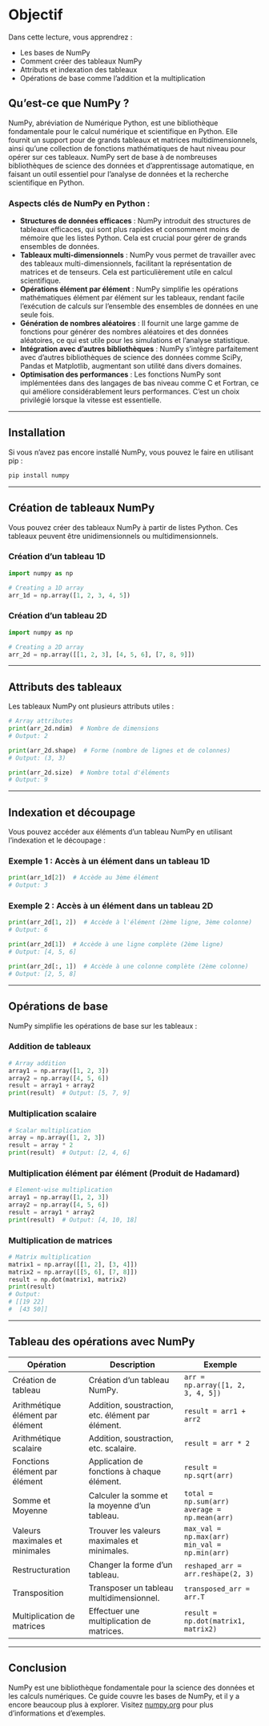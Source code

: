 # Objectif

Dans cette lecture, vous apprendrez :

- Les bases de NumPy
- Comment créer des tableaux NumPy
- Attributs et indexation des tableaux
- Opérations de base comme l’addition et la multiplication

## Qu’est-ce que NumPy ?

NumPy, abréviation de Numérique Python, est une bibliothèque fondamentale pour le calcul numérique et scientifique en Python. Elle fournit un support pour de grands tableaux et matrices multidimensionnels, ainsi qu’une collection de fonctions mathématiques de haut niveau pour opérer sur ces tableaux. NumPy sert de base à de nombreuses bibliothèques de science des données et d’apprentissage automatique, en faisant un outil essentiel pour l’analyse de données et la recherche scientifique en Python.

### Aspects clés de NumPy en Python :

- **Structures de données efficaces** : NumPy introduit des structures de tableaux efficaces, qui sont plus rapides et consomment moins de mémoire que les listes Python. Cela est crucial pour gérer de grands ensembles de données.
- **Tableaux multi-dimensionnels** : NumPy vous permet de travailler avec des tableaux multi-dimensionnels, facilitant la représentation de matrices et de tenseurs. Cela est particulièrement utile en calcul scientifique.
- **Opérations élément par élément** : NumPy simplifie les opérations mathématiques élément par élément sur les tableaux, rendant facile l’exécution de calculs sur l’ensemble des ensembles de données en une seule fois.
- **Génération de nombres aléatoires** : Il fournit une large gamme de fonctions pour générer des nombres aléatoires et des données aléatoires, ce qui est utile pour les simulations et l’analyse statistique.
- **Intégration avec d’autres bibliothèques** : NumPy s’intègre parfaitement avec d’autres bibliothèques de science des données comme SciPy, Pandas et Matplotlib, augmentant son utilité dans divers domaines.
- **Optimisation des performances** : Les fonctions NumPy sont implémentées dans des langages de bas niveau comme C et Fortran, ce qui améliore considérablement leurs performances. C’est un choix privilégié lorsque la vitesse est essentielle.

---

## Installation

Si vous n’avez pas encore installé NumPy, vous pouvez le faire en utilisant pip :

```bash
pip install numpy
```

---

## Création de tableaux NumPy

Vous pouvez créer des tableaux NumPy à partir de listes Python. Ces tableaux peuvent être unidimensionnels ou multidimensionnels.

### Création d’un tableau 1D

```python
import numpy as np

# Creating a 1D array
arr_1d = np.array([1, 2, 3, 4, 5])
```

### Création d’un tableau 2D

```python
import numpy as np

# Creating a 2D array
arr_2d = np.array([[1, 2, 3], [4, 5, 6], [7, 8, 9]])
```

---

## Attributs des tableaux

Les tableaux NumPy ont plusieurs attributs utiles :

```python
# Array attributes
print(arr_2d.ndim)  # Nombre de dimensions
# Output: 2

print(arr_2d.shape)  # Forme (nombre de lignes et de colonnes)
# Output: (3, 3)

print(arr_2d.size)  # Nombre total d'éléments
# Output: 9
```

---

## Indexation et découpage

Vous pouvez accéder aux éléments d’un tableau NumPy en utilisant l’indexation et le découpage :

### Exemple 1 : Accès à un élément dans un tableau 1D

```python
print(arr_1d[2])  # Accède au 3ème élément
# Output: 3
```

### Exemple 2 : Accès à un élément dans un tableau 2D

```python
print(arr_2d[1, 2])  # Accède à l'élément (2ème ligne, 3ème colonne)
# Output: 6

print(arr_2d[1])  # Accède à une ligne complète (2ème ligne)
# Output: [4, 5, 6]

print(arr_2d[:, 1])  # Accède à une colonne complète (2ème colonne)
# Output: [2, 5, 8]
```

---

## Opérations de base

NumPy simplifie les opérations de base sur les tableaux :

### Addition de tableaux

```python
# Array addition
array1 = np.array([1, 2, 3])
array2 = np.array([4, 5, 6])
result = array1 + array2
print(result)  # Output: [5, 7, 9]
```

### Multiplication scalaire

```python
# Scalar multiplication
array = np.array([1, 2, 3])
result = array * 2
print(result)  # Output: [2, 4, 6]
```

### Multiplication élément par élément (Produit de Hadamard)

```python
# Element-wise multiplication
array1 = np.array([1, 2, 3])
array2 = np.array([4, 5, 6])
result = array1 * array2
print(result)  # Output: [4, 10, 18]
```

### Multiplication de matrices

```python
# Matrix multiplication
matrix1 = np.array([[1, 2], [3, 4]])
matrix2 = np.array([[5, 6], [7, 8]])
result = np.dot(matrix1, matrix2)
print(result)
# Output:
# [[19 22]
#  [43 50]]
```

---

## Tableau des opérations avec NumPy

| Opération                        | Description                                     | Exemple                                       |
|----------------------------------|-------------------------------------------------|-----------------------------------------------|
| Création de tableau              | Création d’un tableau NumPy.                  | `arr = np.array([1, 2, 3, 4, 5])`            |
| Arithmétique élément par élément | Addition, soustraction, etc. élément par élément. | `result = arr1 + arr2`                       |
| Arithmétique scalaire            | Addition, soustraction, etc. scalaire.          | `result = arr * 2`                           |
| Fonctions élément par élément    | Application de fonctions à chaque élément.      | `result = np.sqrt(arr)`                      |
| Somme et Moyenne                 | Calculer la somme et la moyenne d’un tableau.  | `total = np.sum(arr)`<br>`average = np.mean(arr)` |
| Valeurs maximales et minimales   | Trouver les valeurs maximales et minimales.     | `max_val = np.max(arr)`<br>`min_val = np.min(arr)` |
| Restructuration                  | Changer la forme d’un tableau.                 | `reshaped_arr = arr.reshape(2, 3)`           |
| Transposition                    | Transposer un tableau multidimensionnel.        | `transposed_arr = arr.T`                     |
| Multiplication de matrices       | Effectuer une multiplication de matrices.       | `result = np.dot(matrix1, matrix2)`          |

---

## Conclusion

NumPy est une bibliothèque fondamentale pour la science des données et les calculs numériques. Ce guide couvre les bases de NumPy, et il y a encore beaucoup plus à explorer. Visitez [numpy.org](https://numpy.org) pour plus d’informations et d’exemples.
